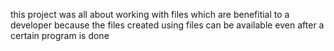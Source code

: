 this project was all about working with files which are benefitial to a developer because the files created using files can be available even after a certain program is done
